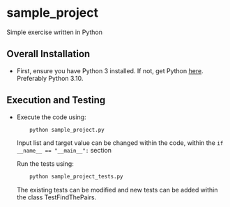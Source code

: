 # sample_project
Simple exercise written in Python


## Overall Installation

* First, ensure you have Python 3 installed. If not, get Python [here](https://www.python.org). Preferably Python 3.10.


## Execution and Testing
* Execute the code using:
    ```bash
        python sample_project.py
    ```
    Input list and target value can be changed within the code, within the `if __name__ == "__main__":` section

    Run the tests using:
    ```bash
        python sample_project_tests.py
    ```
    The existing tests can be modified and new tests can be added within the class TestFindThePairs.
